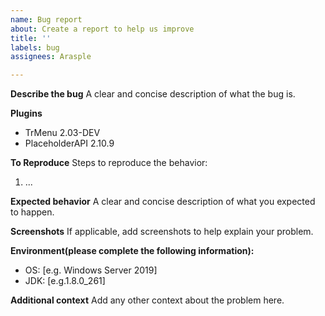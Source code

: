 ```yaml
---
name: Bug report
about: Create a report to help us improve
title: ''
labels: bug
assignees: Arasple

---
```


**Describe the bug**
A clear and concise description of what the bug is.

**Plugins**
 - TrMenu 2.03-DEV
 - PlaceholderAPI 2.10.9

**To Reproduce**
Steps to reproduce the behavior:
1. ...

**Expected behavior**
A clear and concise description of what you expected to happen.

**Screenshots**
If applicable, add screenshots to help explain your problem.

**Environment(please complete the following information):**
 - OS: [e.g. Windows Server 2019]
 - JDK: [e.g.1.8.0_261]

**Additional context**
Add any other context about the problem here.
